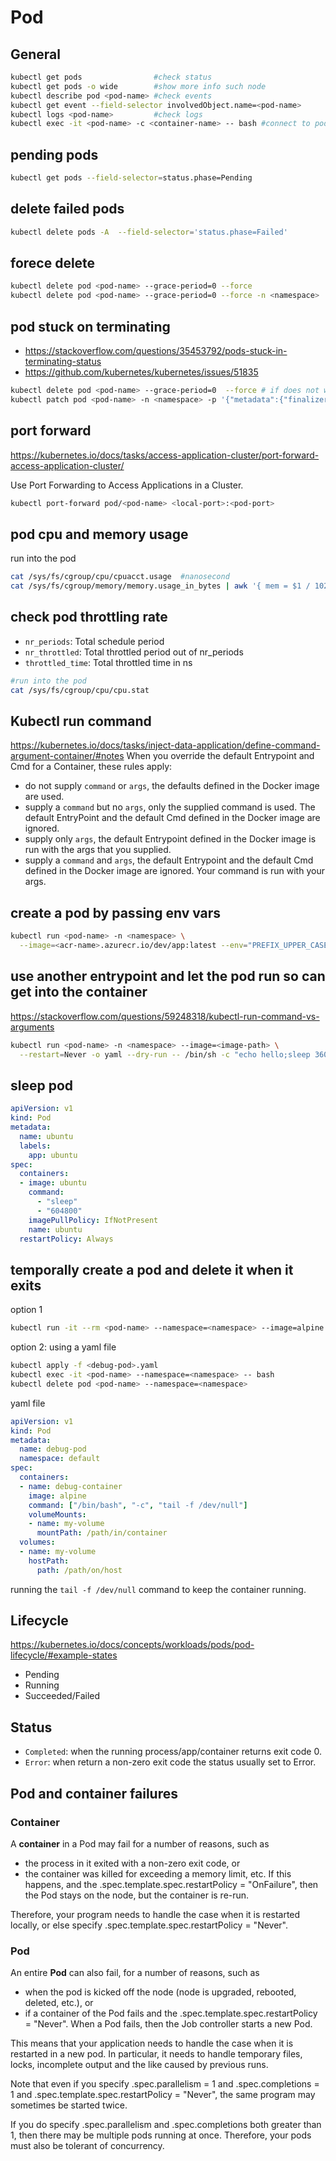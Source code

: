 # Pod

## General
```sh
kubectl get pods                #check status
kubectl get pods -o wide        #show more info such node
kubectl describe pod <pod-name> #check events
kubectl get event --field-selector involvedObject.name=<pod-name>
kubectl logs <pod-name>         #check logs
kubectl exec -it <pod-name> -c <container-name> -- bash #connect to pod
```

## pending pods
```sh
kubectl get pods --field-selector=status.phase=Pending
```

## delete failed pods
```sh
kubectl delete pods -A  --field-selector='status.phase=Failed'
```

## forece delete
```sh
kubectl delete pod <pod-name> --grace-period=0 --force
kubectl delete pod <pod-name> --grace-period=0 --force -n <namespace>
```

## pod stuck on terminating
- https://stackoverflow.com/questions/35453792/pods-stuck-in-terminating-status
- https://github.com/kubernetes/kubernetes/issues/51835
```sh
kubectl delete pod <pod-name> --grace-period=0  --force # if does not work, try
kubectl patch pod <pod-name> -n <namespace> -p '{"metadata":{"finalizers":null}}' 
```

## port forward
https://kubernetes.io/docs/tasks/access-application-cluster/port-forward-access-application-cluster/

Use Port Forwarding to Access Applications in a Cluster.
```sh
kubectl port-forward pod/<pod-name> <local-port>:<pod-port>
```

## pod cpu and memory usage
run into the pod
```sh
cat /sys/fs/cgroup/cpu/cpuacct.usage  #nanosecond
cat /sys/fs/cgroup/memory/memory.usage_in_bytes | awk '{ mem = $1 / 1024 / 1024 / 1024 ; print mem "GB" }'
```

## check pod throttling rate
- `nr_periods`: Total schedule period
- `nr_throttled`: Total throttled period out of nr_periods
- `throttled_time`: Total throttled time in ns
```sh
#run into the pod
cat /sys/fs/cgroup/cpu/cpu.stat
```

## Kubectl run command
https://kubernetes.io/docs/tasks/inject-data-application/define-command-argument-container/#notes
When you override the default Entrypoint and Cmd for a Container, these rules apply:
- do not supply `command` or `args`, the defaults defined in the Docker image are used.
- supply a `command` but no `args`, only the supplied command is used. The default EntryPoint and the default Cmd defined in the Docker image are ignored.
- supply only `args`, the default Entrypoint defined in the Docker image is run with the args that you supplied.
- supply a `command` and `args`, the default Entrypoint and the default Cmd defined in the Docker image are ignored. Your command is run with your args.

## create a pod by passing env vars
```sh
kubectl run <pod-name> -n <namespace> \
  --image=<acr-name>.azurecr.io/dev/app:latest --env="PREFIX_UPPER_CASE_PARAM=xyz"
```

## use another entrypoint and let the pod run so can get into the container
https://stackoverflow.com/questions/59248318/kubectl-run-command-vs-arguments
```sh
kubectl run <pod-name> -n <namespace> --image=<image-path> \
  --restart=Never -o yaml --dry-run -- /bin/sh -c "echo hello;sleep 3600"
```

## sleep pod
```yaml
apiVersion: v1
kind: Pod
metadata:
  name: ubuntu
  labels:
    app: ubuntu
spec:
  containers:
  - image: ubuntu
    command:
      - "sleep"
      - "604800"
    imagePullPolicy: IfNotPresent
    name: ubuntu
  restartPolicy: Always
```

## temporally create a pod and delete it when it exits
option 1
```sh
kubectl run -it --rm <pod-name> --namespace=<namespace> --image=alpine -- bash
```

option 2: using a yaml file
```sh
kubectl apply -f <debug-pod>.yaml
kubectl exec -it <pod-name> --namespace=<namespace> -- bash
kubectl delete pod <pod-name> --namespace=<namespace>
```

yaml file
```yaml
apiVersion: v1
kind: Pod
metadata:
  name: debug-pod
  namespace: default
spec:
  containers:
  - name: debug-container
    image: alpine
    command: ["/bin/bash", "-c", "tail -f /dev/null"]
    volumeMounts:
    - name: my-volume
      mountPath: /path/in/container
  volumes:
  - name: my-volume
    hostPath:
      path: /path/on/host
```
running the `tail -f /dev/null` command to keep the container running.

## Lifecycle
https://kubernetes.io/docs/concepts/workloads/pods/pod-lifecycle/#example-states

- Pending
- Running
- Succeeded/Failed

## Status
- `Completed`: when the running process/app/container returns exit code 0.
- `Error`: when return a non-zero exit code the status usually set to Error.

## Pod and container failures
### Container
A **container** in a Pod may fail for a number of reasons, such as
- the process in it exited with a non-zero exit code, or
- the container was killed for exceeding a memory limit, etc.
If this happens, and the .spec.template.spec.restartPolicy = "OnFailure", then the Pod stays on the node, but the container is re-run.

Therefore, your program needs to handle the case when it is restarted locally, or else specify .spec.template.spec.restartPolicy = "Never".

### Pod
An entire **Pod** can also fail, for a number of reasons, such as
- when the pod is kicked off the node (node is upgraded, rebooted, deleted, etc.), or
- if a container of the Pod fails and the .spec.template.spec.restartPolicy = "Never".
When a Pod fails, then the Job controller starts a new Pod.

This means that your application needs to handle the case when it is restarted in a new pod. In particular, it needs to handle temporary files, locks, incomplete output and the like caused by previous runs.

Note that even if you specify .spec.parallelism = 1 and .spec.completions = 1 and .spec.template.spec.restartPolicy = "Never", the same program may sometimes be started twice.

If you do specify .spec.parallelism and .spec.completions both greater than 1, then there may be multiple pods running at once. Therefore, your pods must also be tolerant of concurrency.
